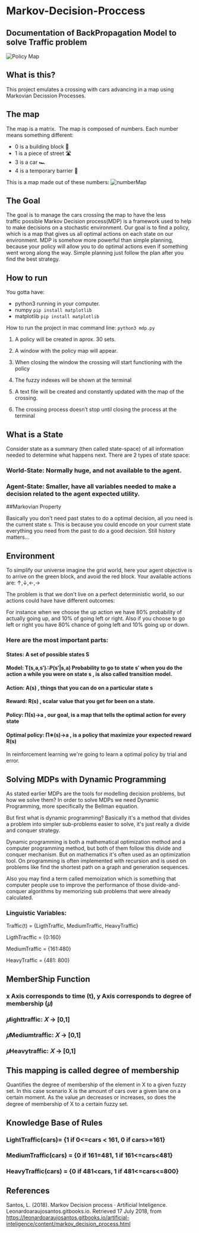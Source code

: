 # Markov-Decision-Proccess 
## Documentation of BackPropagation Model to solve Traffic problem

![Policy Map](images/policyMap.png)

## What is this?
This project emulates a crossing with cars advancing in a map using Markovian Decission Processes.

## The map
The map is a matrix. 
The map is composed of numbers. Each number means something different:

- 0 is a building block 🧱
- 1 is a piece of street 🛣️
- 3 is a car 🏎️
- 4 is a temporary barrier 🚦 

This is a map made out of these numbers:
![numberMap](images/numberMap.png)

## The Goal
The goal is to manage the cars crossing the map to have the less traffic possible
Markov Decision process(MDP) is a framework used to help to make decisions on a stochastic environment. 
Our goal is to find a policy, which is a map that gives us all optimal actions on each state on our environment. 
MDP is somehow more powerful than simple planning, because your policy will allow you to do optimal actions 
even if something went wrong along the way. Simple planning just follow the plan after you find the best strategy.

## How to run

You gotta have: 
- python3 running in your computer.
- numpy ```pip install matplotlib```
- matplotlib ```pip install matplotlib```

How to run the project in mac command line: ```python3 mdp.py```

1. A policy will be created in aprox. 30 sets.

2. A window with the policy map will appear.

3. When closing the window the crossing will start functioning with the policy

4. The fuzzy indexes will be shown at the terminal

5. A text file will be created and constantly updated with the map of the crossing.

6. The crossing process doesn’t stop until closing the process at the terminal


## What is a State

Consider state as a summary (then called state-space) of all information needed to determine what happens next. There are 2 types of state space:

### World-State: Normally huge, and not available to the agent.

### Agent-State: Smaller, have all variables needed to make a decision related to the agent expected utility.


##Markovian Property

Basically you don't need past states to do a optimal decision, all you need is the current state s. 
This is because you could encode on your current state everything you need from the past to do a good decision. Still history matters...

## Environment

To simplify our universe imagine the grid world, here your agent objective is to arrive on the green block, and avoid the red block. Your available actions are:  ↑,↓,←,→

The problem is that we don't live on a perfect deterministic world, so our actions could have have different outcomes:

For instance when we choose the up action we have 80% probability of actually going up, and 10% of going left or right. Also if you choose to go left or right you have 80% chance of going left and 10% going up or down.

### Here are the most important parts:

#### States: A set of possible states  S 

#### Model:  T(s,a,s′)∴P(s′|s,a)  Probability to go to state  s′  when you do the action  a  while you were on state  s , is also called transition model.

#### Action:  A(s) , things that you can do on a particular state  s 

#### Reward:  R(s) , scalar value that you get for been on a state.

#### Policy:  Π(s)→a , our goal, is a map that tells the optimal action for every state

#### Optimal policy:  Π∗(s)→a , is a policy that maximize your expected reward  R(s) 

In reinforcement learning we're going to learn a optimal policy by trial and error.

## Solving MDPs with Dynamic Programming

As stated earlier MDPs are the tools for modelling decision problems, but how we solve them? In order to solve MDPs we need Dynamic Programming, more specifically the Bellman equation.

But first what is dynamic programming? Basically it's a method that divides a problem into simpler sub-problems easier to solve, it's just really a divide and conquer strategy.

Dynamic programming is both a mathematical optimization method and a computer programming method, but both of them follow this divide and conquer mechanism. 
But on mathematics it's often used as an optimization tool. On programming is often implemented with recursion and is used on problems like find the shortest 
path on a graph and generation sequences.

Also you may find a term called memoization which is something that computer people use to improve the performance of those divide-and-conquer algorithms by memorizing sub problems that were already calculated.

### Linguistic Variables:

Traffic(t) = {LigthTraffic, MediumTraffic, HeavyTraffic}

LigthTracffic = {0:160}

MediumTraffic = {161:480}

HeavyTraffic = {481: 800}


## MemberShip Function 

### x Axis corresponds to time (t), y Axis corresponds to degree of membership (𝜇)

### 𝜇lighttraffic: 𝑋 → [0,1]

### 𝜇Mediumtraffic: 𝑋 → [0,1]

### 𝜇Heavytraffic: 𝑋 → [0,1]

## This mapping is called degree of membership
Quantifies the degree of membership of the element in X to a given fuzzy set. 
In this case scenario X is the amount of cars over a given lane on a certain moment. As the value 𝜇n decreases or increases, 
so does the degree of membership of X to a certain fuzzy set.

## Knowledge Base of Rules

### LightTraffic(cars)= {1  if 0<=cars < 161, 0 if cars>=161}

### MediumTraffic(cars) = {0 if 161<cars>=481, 1 if 161<=cars<481}
  
### HeavyTraffic(cars) = {0 if 481<cars, 1 if 481<=cars<=800}

## References

Santos, L. (2018). Markov Decision process · Artificial Inteligence. Leonardoaraujosantos.gitbooks.io. Retrieved 17 July 2018, from https://leonardoaraujosantos.gitbooks.io/artificial-inteligence/content/markov_decision_process.html
